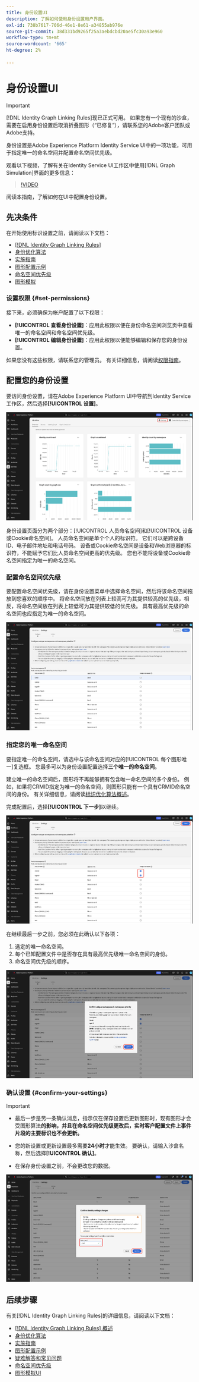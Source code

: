 ```yaml
---
title: 身份设置UI
description: 了解如何使用身份设置用户界面。
exl-id: 738b7617-706d-46e1-8e61-a34855ab976e
source-git-commit: 38d331bd9265f25a3aebdcbd20ae5fc30a93e960
workflow-type: tm+mt
source-wordcount: '665'
ht-degree: 2%

---
```


# 身份设置UI

>[!IMPORTANT]
>
>[!DNL Identity Graph Linking Rules]现已正式可用。 如果您有一个现有的沙盒，需要在启用身份设置后取消折叠图形（“已修复”），请联系您的Adobe客户团队或Adobe支持。

身份设置是Adobe Experience Platform Identity Service UI中的一项功能，可用于指定唯一的命名空间并配置命名空间优先级。

观看以下视频，了解有关在Identity Service UI工作区中使用[!DNL Graph Simulation]界面的更多信息：

>[!VIDEO](https://video.tv.adobe.com/v/3458487/?learn=on&enablevpops)

阅读本指南，了解如何在UI中配置身份设置。

## 先决条件

在开始使用标识设置之前，请阅读以下文档：

* [[!DNL Identity Graph Linking Rules]](./overview.md)
* [身份优化算法](./identity-optimization-algorithm.md)
* [实施指南](./implementation-guide.md)
* [图形配置示例](./example-configurations.md)
* [命名空间优先级](./namespace-priority.md)
* [图形模拟](./graph-simulation.md)

### 设置权限 {#set-permissions}

接下来，必须确保为帐户配置了以下权限：

* **[!UICONTROL 查看身份设置]**：应用此权限以便在身份命名空间浏览页中查看唯一的命名空间和命名空间优先级。
* **[!UICONTROL 编辑身份设置]**：应用此权限以便能够编辑和保存您的身份设置。

如果您没有这些权限，请联系您的管理员。 有关详细信息，请阅读[权限指南](../../access-control/abac/ui/permissions.md)。

## 配置您的身份设置

要访问身份设置，请在Adobe Experience Platform UI中导航到Identity Service工作区，然后选择&#x200B;**[!UICONTROL 设置]**。

![已选择带有“设置”按钮的身份仪表板界面。](../images/rules/dashboard.png)

身份设置页面分为两个部分：[!UICONTROL 人员命名空间]和[!UICONTROL 设备或Cookie命名空间]。 人员命名空间是单个个人的标识符。 它们可以是跨设备ID、电子邮件地址和电话号码。 设备或Cookie命名空间是设备和Web浏览器的标识符，不能赋予它们比人员命名空间更高的优先级。 您也不能将设备或Cookie命名空间指定为唯一的命名空间。

### 配置命名空间优先级

要配置命名空间优先级，请在身份设置菜单中选择命名空间，然后将该命名空间拖放到您喜欢的顺序中。 将命名空间放在列表上较高可为其提供较高的优先级，相反，将命名空间放在列表上较低可为其提供较低的优先级。 具有最高优先级的命名空间也应指定为唯一的命名空间。

![身份设置工作区中突出显示了人员命名空间。](../images/rules/namespace-priority.png)

### 指定您的唯一命名空间

要指定唯一的命名空间，请选中与该命名空间对应的[!UICONTROL 每个图形唯一]复选框。 您最多可以为身份设置配置选择&#x200B;**三个唯一的命名空间**。

建立唯一的命名空间后，图形将不再能够拥有包含唯一命名空间的多个身份。 例如，如果将CRMID指定为唯一的命名空间，则图形只能有一个具有CRMID命名空间的身份。 有关详细信息，请阅读[标识优化算法概述](./identity-optimization-algorithm.md#unique-namespace)。

完成配置后，选择&#x200B;**[!UICONTROL 下一步]**&#x200B;以继续。

![选定两个命名空间并将其定义为唯一。](../images/rules/unique-namespace.png)

在继续最后一步之前，您必须在此确认以下各项：

1. 选定的唯一命名空间。
2. 每个已知配置文件中是否存在具有最高优先级唯一命名空间的身份。
3. 命名空间优先级的顺序。

![已选择“确认”按钮的确认窗口。](../images/rules/confirmation.png)

### 确认设置 {#confirm-your-settings}

>[!IMPORTANT]
>
>* 最后一步是另一条确认消息，指示仅在保存设置后更新图形时，现有图形才会受图形算法&#x200B;**的影响，并且在命名空间优先级更改后，实时客户配置文件上事件片段的主要标识也不会更新。**
>
>* 您的新设置或更新设置最多需要&#x200B;**24小时**&#x200B;才能生效。 要确认，请输入沙盒名称，然后选择&#x200B;**[!UICONTROL 确认]**。
>
>* 在保存身份设置之前，不会更改您的数据。

![确认窗口，显示有关在处理配置之前延迟6小时的警告。](../images/rules/complete.png)

## 后续步骤

有关[!DNL Identity Graph Linking Rules]的详细信息，请阅读以下文档：

* [[!DNL Identity Graph Linking Rules] 概述](./overview.md)
* [身份优化算法](./identity-optimization-algorithm.md)
* [实施指南](./implementation-guide.md)
* [图形配置示例](./example-configurations.md)
* [疑难解答和常见问题](./troubleshooting.md)
* [命名空间优先级](./namespace-priority.md)
* [图形模拟UI](./graph-simulation.md)